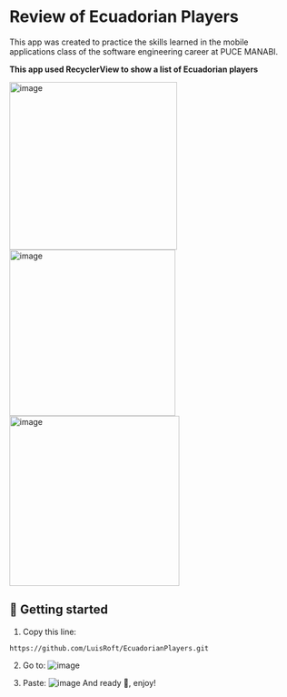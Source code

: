 # Review of Ecuadorian Players
This app was created to practice the skills learned in the mobile applications class of the software engineering career at PUCE MANABI.

**This app used RecyclerView to show a list of Ecuadorian players**

<img width="295" alt="image" src="https://user-images.githubusercontent.com/91089863/203198204-11483a2d-542d-485f-85f6-7d34a5fc421e.png"> <img width="292" alt="image" src="https://user-images.githubusercontent.com/91089863/203198982-ecabf825-8bae-4486-803f-06cde9cf1bbc.png"><img width="299" alt="image" src="https://user-images.githubusercontent.com/91089863/203199072-3c8057f3-eb4c-40dc-bc60-8dddcff49a63.png">

## 🤖 Getting started 
1. Copy this line:
```
https://github.com/LuisRoft/EcuadorianPlayers.git
```
2. Go to:
![image](https://user-images.githubusercontent.com/91089863/201412203-a7dcc91e-db0e-4ef0-8969-e51eee940853.png)

3. Paste:
![image](https://user-images.githubusercontent.com/91089863/201412440-d371be92-7e9b-411c-b6ab-cd58eeff2178.png)
And ready 🥳, enjoy!





